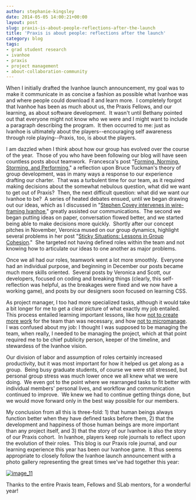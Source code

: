 ```yaml
---
author: stephanie-kingsley
date: 2014-05-05 14:00:21+00:00
layout: post
slug: praxis-is-about-people-reflections-after-the-launch
title: 'Praxis is about people: reflections after the launch'
category: blog
tags:
- grad student research
- ivanhoe
- praxis
- project management
- about-collaboration-community
---
```


When I initially drafted the Ivanhoe launch announcement, my goal was to make it communicate in as concise a fashion as possible what Ivanhoe was and where people could download it and learn more.  I completely forgot that Ivanhoe has been as much about us, the Praxis Fellows, and our learning, as about software development.  It wasn't until Bethany pointed out that everyone might not know who we were and I might want to include a paragraph describing the program.  It then occurred to me: just as Ivanhoe is ultimately about the players--encouraging self awareness through role playing--Praxis, too, is about the players.

I am dazzled when I think about how our group has evolved over the course of the year.  Those of you who have been following our blog will have seen countless posts about teamwork.  Francesca's post "[Forming, Norming, Storming, and Performing](https://scholarslab.org/grad-student-research/forming-norming-storming-performing/)," a reflection upon Bruce Tuckman's theory of group development, was in many ways a response to our experience drafting our charter.  That was a turbulent time for our team, as it required making decisions about the somewhat nebulous question, what did we want to get out of Praxis?  Then, the next difficult question: what did we want our Ivanhoe to be?  A series of heated debates ensued, until we began drawing out our ideas, which as I discussed in "[Stephen Covey intervenes in wire-framing Ivanhoe](https://scholarslab.org/grad-student-research/stephen-covey-intervenes-in-wire-framing-ivanhoe/)," greatly assisted our communications.  The second we began putting ideas on paper, conversation flowed better, and we started being able to make decisions more quickly.  Shortly after our concept pitches in November, Veronica mused on our group dynamics, highlight several problems in her post "[Sticky Situations: Lessons in Group Cohesion](https://scholarslab.org/grad-student-research/sticky-situations-lessons-group-cohesion/)."  She targeted not having defined roles within the team and not knowing how to articulate our ideas to one another as major problems.

Once we all had our roles, teamwork went a lot more smoothly.  Everyone had an individual purpose, and beginning in December our posts became much more skills oriented.  Several posts by Veronica and Scott, our developers, focused on coding and breaking things (clearly, this self-reflection was helpful, as the breakages were fixed and we now have a working game), and posts by our designers soon focused on learning CSS.

As project manager, I too had more specialized tasks, although it would take a bit longer for me to get a clear picture of what exactly my job entailed.  This process entailed learning important lessons, like how [not to create more work](https://scholarslab.org/grad-student-research/happy-new-year-and-a-few-thoughts-to-begin-it-with/) for the team than was necessary, and how [not to micromanage](https://scholarslab.org/uncategorized/digest-4-on-managing-projects-not-people-reflections-after-a-project-management-crisis/).  I was confused about my job: I thought I was supposed to be managing the team, when really, I needed to be managing the project, which at that point required me to be chief publicity person, keeper of the timeline, and stewardess of the Ivanhoe vision.

Our division of labor and assumption of roles certainly increased productivity, but it was most important for how it helped us get along as a group.  Being busy graduate students, of course we were still stressed, but personal group stress was much lower once we all knew what we were doing.  We even got to the point where we rearranged tasks to fit better with individual members' personal lives, and workflow and communication continued to improve.  We knew we had to continue getting things done, but we would move forward only in the best way possible for our members.

My conclusion from all this is three-fold: 1) that human beings always function better when they have defined tasks before them, 2) that the development and happiness of those human beings are more important than any project itself, and 3) that the story of our Ivanhoe is also the story of our Praxis cohort.  In Ivanhoe, players keep role journals to reflect upon the evolution of their roles.  This blog is our Praxis role journal, and our learning experience this year has been our Ivanhoe game.  It thus seems appropriate to closely follow the Ivanhoe launch announcement with a photo gallery representing the great times we've had together this year:



[![image_11](http://static.scholarslab.org/wp-content/uploads/2014/04/image_11-300x225.jpg)](http://static.scholarslab.org/wp-content/uploads/2014/04/image_11.jpg)

Thanks to the entire Praxis team, Fellows and SLab mentors, for a wonderful year!
